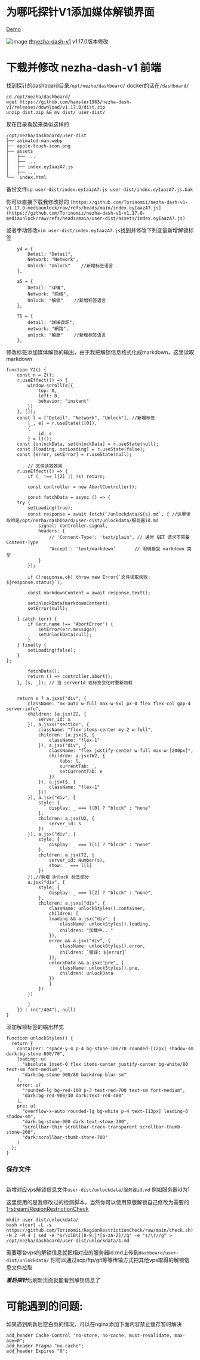 # 为哪吒探针V1添加媒体解锁界面
[Demo](https://uptime.fcos.dev/)

![image](https://raw.githubusercontent.com/Torinomii/nezha-dash-v1-v1.17.0-mediaunlock/refs/heads/main/unlock.png)
由[nezha-dash-v1](https://github.com/hamster1963/nezha-dash-v1) v1.17.0版本修改


# 下载并修改 nezha-dash-v1 前端
找到探针的dashboard目录```/opt/nezha/dashboard/```
docker的话在```/dashboard/```
```
cd /opt/nezha/dashboard/
wget https://github.com/hamster1963/nezha-dash-v1/releases/download/v1.17.0/dist.zip
unzip dist.zip && mv dist/ user-dist/
```
现在目录看起来类似这样的
```
/opt/nezha/dashboard/user-dist
├── animated-man.webp
├── apple-touch-icon.png
├── assets
│   ├── ...
│   ├── ...
│   ├── index.eyIaazA7.js
│   ├── ...
└──  index.html
```
备份文件```cp user-dist/index.eyIaazA7.js user-dist/index.eyIaazA7.js.bak```

你可以直接下载我修改好的 ```[https://github.com/Torinomii/nezha-dash-v1-v1.17.0-mediaunlock/raw/refs/heads/main/index.eyIaazA7.js](https://github.com/Torinomii/nezha-dash-v1-v1.17.0-mediaunlock/raw/refs/heads/main/user-dist/assets/index.eyIaazA7.js)```

或者手动修改```vim user-dist/index.eyIaazA7.js```找到并修改下列变量新增解锁标签

```
    y4 = {
        Detail: "Detail",
        Network: "Network",
        Unlock: "Unlock"	//新增标签语言
    },
	
	a5 = {
        Detail: "详情",
        Network: "网络",
        Unlock: "解锁"	//新增标签语言
    },
	
	T5 = {
        detail: "詳細資訊",
        network: "網路",
        unlock: "解鎖"	//新增标签语言
    },
```
修改标签添加媒体解锁的输出，由于我把解锁信息格式化成markdown，这里读取markdown
```
function Y2() {
    const n = Z();
    r.useEffect(() => {
        window.scrollTo({
            top: 0,
            left: 0,
            behavior: "instant"
        })
    }, []);
    const l = ["Detail", "Network", "Unlock"], //新增标签
        [_, e] = r.useState(l[0]),
        {
            id: s
        } = l1();
	const [unlockData, setUnlockData] = r.useState(null);
    const [loading, setLoading] = r.useState(false);
    const [error, setError] = r.useState(null);
	
	    // 文件读取效果
    r.useEffect(() => {
        if (_ !== l[2] || !s) return;

        const controller = new AbortController();
        
        const fetchData = async () => {
    try {
        setLoading(true);
        const response = await fetch(`/unlockdata/${s}.md`, { //这里读取的是/opt/nezha/dashboard/user-dist/unlockdata/服务器id.md
            signal: controller.signal,
            headers: {
                // 'Content-Type': 'text/plain', // 通常 GET 请求不需要 Content-Type
                'Accept': 'text/markdown'       // 明确接受 markdown 类型
            } 
        });
        
        if (!response.ok) throw new Error(`文件读取失败: ${response.status}`);
        
        const markdownContent = await response.text(); 
        
        setUnlockData(markdownContent);
        setError(null);
        
    } catch (err) {
        if (err.name !== 'AbortError') {
            setError(err.message);
            setUnlockData(null);
        }
    } finally {
        setLoading(false);
    }
};

        fetchData();
        return () => controller.abort();
    }, [s, _]); // 当 serverId 或标签变化时重新加载
	
	
    return s ? a.jsxs("div", {
        className: "mx-auto w-full max-w-5xl px-0 flex flex-col gap-4 server-info",
        children: [a.jsx(Z2, {
            server_id: s
        }), a.jsxs("section", {
            className: "flex items-center my-2 w-full",
            children: [a.jsx($, {
                className: "flex-1"
            }), a.jsx("div", {
                className: "flex justify-center w-full max-w-[200px]",
                children: a.jsx(W2, {
                    tabs: l,
                    currentTab: _,
                    setCurrentTab: e
                })
            }), a.jsx($, {
                className: "flex-1"
            })]
        }), a.jsx("div", {
            style: {
                display: _ === l[0] ? "block" : "none"
            },
            children: a.jsx(U2, {
                server_id: s
            })
        }), a.jsx("div", {
            style: {
                display: _ === l[1] ? "block" : "none"
            },
            children: a.jsx(T2, {
                server_id: Number(s),
                show: _ === l[1]
            })
        }),//新增 Unlock 标签部分
		a.jsx("div", { 
			style: { 
				display: _ === l[2] ? "block" : "none",
			},
			children: a.jsxs("div", {
				className: unlockStyles().container,
				children: [
				loading && a.jsx("div", {
					className: unlockStyles().loading,
					children: "加载中..."
				}),
				error && a.jsx("div", {
					className: unlockStyles().error,
					children: `错误: ${error}`
				}),
				unlockData && a.jsx("pre", {
					className: unlockStyles().pre,
					children: unlockData
				})
				]
			})
		})
		
		]
    }) : (n("/404"), null)
}
```
添加解锁标签的输出样式
```
function unlockStyles() {
  return {
    container: "space-y-4 p-4 bg-stone-100/70 rounded-[12px] shadow-sm dark:bg-stone-800/70",
    loading: u(
      "absolute inset-0 flex items-center justify-center bg-white/80 text-sm font-medium",
      "dark:bg-stone-900/80 backdrop-blur-sm"
    ),
    error: u(
      "rounded-lg bg-red-100 p-3 text-red-700 text-sm font-medium",
      "dark:bg-red-900/30 dark:text-red-400"
    ),
    pre: u(
      "overflow-x-auto rounded-lg bg-white p-4 text-[13px] leading-6 shadow-sm",
      "dark:bg-stone-900 dark:text-stone-300",
      "scrollbar-thin scrollbar-track-transparent scrollbar-thumb-stone-200",
      "dark:scrollbar-thumb-stone-700"
    )
  };
}
```
### 保存文件 
\
 新增对应vps解锁信息文件```user-dist/unlockdata/服务器id.md``` 例如服务器id为1

这里使用的是我修改过的检测脚本，当然你可以使用原版解锁自己修改为需要的 [1-stream/RegionRestrictionCheck](https://github.com/1-stream/RegionRestrictionCheck)
```
mkdir user-dist/unlockdata/
bash <(curl -L -s https://github.com/Torinomii/RegionRestrictionCheck/raw/main/check.sh) -N 2 -M 4 | sed -e "s/\x1B\[[0-9;]*[a-zA-Z]//g" -e "s/\r//g" > /opt/nezha/dashboard/user-dist/unlockdata/1.md
```
需要哪台vps的解锁信息就把相对应的服务器id.md上传到```dashboard/user-dist/unlockdata/```
你可以通过scp/ftp/git等等传输方式把其他vps取得的解锁信息文件拉取

***重启探针***后刷新页面就能看到解锁信息了

# 可能遇到的问题:
如果遇到刷新后空白页的情况，可以在nginx添加下面内容禁止缓存暂时解决
```
add_header Cache-Control "no-store, no-cache, must-revalidate, max-age=0";
add_header Pragma "no-cache";
add_header Expires "0";
```
